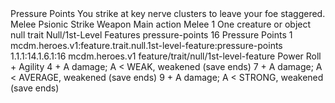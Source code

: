 <ability>
  <name>Pressure Points</name>
  <flavor>You strike at key nerve clusters to leave your foe staggered.</flavor>
  <keywords>
    <keyword>Melee</keyword>
    <keyword>Psionic</keyword>
    <keyword>Strike</keyword>
    <keyword>Weapon</keyword>
  </keywords>
  <type>Main action</type>
  <distance>Melee 1</distance>
  <target>One creature or object</target>
  <metadata>
    <class>null</class>
    <feature_type>trait</feature_type>
    <file_dpath>Null/1st-Level Features</file_dpath>
    <item_id>pressure-points</item_id>
    <item_index>16</item_index>
    <item_name>Pressure Points</item_name>
    <level>1</level>
    <scc>mcdm.heroes.v1:feature.trait.null.1st-level-feature:pressure-points</scc>
    <scdc>1.1.1:14.1.6.1:16</scdc>
    <source>mcdm.heroes.v1</source>
    <type>feature/trait/null/1st-level-feature</type>
  </metadata>
  <effects>
    <effect type="roll">
      <roll>Power Roll + Agility</roll>
      <t1>4 + A damage; A &lt; WEAK, weakened (save ends)</t1>
      <t2>7 + A damage; A &lt; AVERAGE, weakened (save ends)</t2>
      <t3>9 + A damage; A &lt; STRONG, weakened (save ends)</t3>
    </effect>
  </effects>
</ability>
